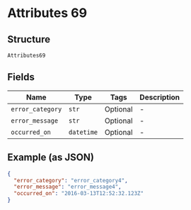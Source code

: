 
# Attributes 69

## Structure

`Attributes69`

## Fields

| Name | Type | Tags | Description |
|  --- | --- | --- | --- |
| `error_category` | `str` | Optional | - |
| `error_message` | `str` | Optional | - |
| `occurred_on` | `datetime` | Optional | - |

## Example (as JSON)

```json
{
  "error_category": "error_category4",
  "error_message": "error_message4",
  "occurred_on": "2016-03-13T12:52:32.123Z"
}
```

